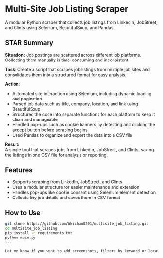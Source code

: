 # Multi-Site Job Listing Scraper

A modular Python scraper that collects job listings from LinkedIn, JobStreet, and Glints using Selenium, BeautifulSoup, and Pandas.

## STAR Summary

**Situation:** Job postings are scattered across different job platforms. Collecting them manually is time-consuming and inconsistent.

**Task:** Create a script that scrapes job listings from multiple job sites and consolidates them into a structured format for easy analysis.

**Action:**  
- Automated site interaction using Selenium, including dynamic loading and pagination  
- Parsed job data such as title, company, location, and link using BeautifulSoup  
- Structured the code into separate functions for each platform to keep it clean and manageable  
- Handled pop-ups such as cookie banners by detecting and clicking the accept button before scraping begins  
- Used Pandas to organize and export the data into a CSV file

**Result:**  
A single tool that scrapes jobs from LinkedIn, JobStreet, and Glints, saving the listings in one CSV file for analysis or reporting.

## Features

- Supports scraping from LinkedIn, JobStreet, and Glints
- Uses a modular structure for easier maintenance and extension
- Handles pop-ups like cookie consent using Selenium element detection
- Collects key job details and saves them in CSV format

## How to Use

```bash
git clone https://github.com/Akichan0201/multisite_job_listing.git
cd multisite_job_listing
pip install -r requirements.txt
python main.py
---

Let me know if you want to add screenshots, filters by keyword or location, or convert this into a web app or CLI tool.
   
